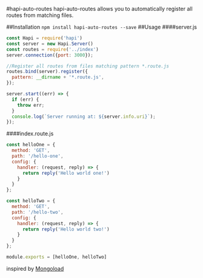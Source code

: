 #hapi-auto-routes
hapi-auto-routes allows you to automatically register all routes from matching files.

##Installation
`npm install hapi-auto-routes --save`
##Usage
####server.js
```javascript
const Hapi = require('hapi')
const server = new Hapi.Server()
const routes = require('../index')
server.connection({port: 3000});

//Register all routes from files matching pattern *.route.js
routes.bind(server).register({
  pattern: __dirname + '*.route.js',
});

server.start((err) => {
  if (err) {
    throw err;
  }
  console.log(`Server running at: ${server.info.uri}`);
});
```
####index.route.js
```javascript
const helloOne = {
  method: 'GET',
  path: '/hello-one',
  config: {
    handler: (request, reply) => {
      return reply('Hello world one!')
    }
  }
};

const helloTwo = {
  method: 'GET',
  path: '/hello-two',
  config: {
    handler: (request, reply) => {
      return reply('Hello world two!')
    }
  }
};

module.exports = [helloOne, helloTwo]
```

inspired by [Mongoload](https://github.com/klei/mongoload)
